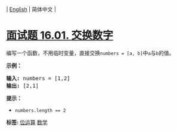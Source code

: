 | [English](README_EN.md) | 简体中文 |

# [面试题 16.01. 交换数字](https://leetcode-cn.com/problems/swap-numbers-lcci)
<p>编写一个函数，不用临时变量，直接交换<code>numbers = [a, b]</code>中<code>a</code>与<code>b</code>的值。</p>
<p><strong>示例：</strong></p>
<pre><strong>输入:</strong> numbers = [1,2]
<strong>输出:</strong> [2,1]
</pre>
<p><strong>提示：</strong></p>
<ul>
<li><code>numbers.length == 2</code></li>
</ul>

**标签:**  [位运算](https://leetcode-cn.com/tag/bit-manipulation) [数学](https://leetcode-cn.com/tag/math) 